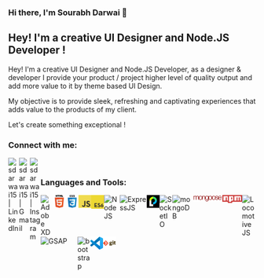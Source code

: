 ### Hi there, I'm Sourabh Darwai 👋

## Hey! I'm a creative UI Designer and Node.JS Developer ! 

Hey! I'm a creative UI Designer and Node.JS Developer, as a designer & developer I provide your product / project higher level of quality output and add more value to it by theme based UI Design.

My objective is to provide sleek, refreshing and captivating experiences that adds value to the products of my client.

Let's create something exceptional !

### Connect with me:

[<img align="left" alt="sdarwai15 | LinkedIn" width="22px" src="https://cdn.jsdelivr.net/npm/simple-icons@v3/icons/linkedin.svg" />][linkedin]
[<img align="left" alt="sdarwai15 | Gmail" width="22px" src="https://ssl.gstatic.com/ui/v1/icons/mail/rfr/logo_gmail_lockup_dark_1x_r2.png" />][gmail]
[<img align="left" alt="sdarwai15 | Instagram" width="22px" src="https://cdn.jsdelivr.net/npm/simple-icons@v3/icons/instagram.svg" />][instagram]

<br />

### Languages and Tools:

<img align="left" alt="Adobe XD" width="25px" src="https://logowiki.net/uploads/logo/a/adobe-xd-1.svg" />
<img align="left" alt="HTML5" width="26px" src="https://raw.githubusercontent.com/github/explore/80688e429a7d4ef2fca1e82350fe8e3517d3494d/topics/html/html.png" />
<img align="left" alt="CSS3" width="26px" src="https://raw.githubusercontent.com/github/explore/80688e429a7d4ef2fca1e82350fe8e3517d3494d/topics/css/css.png" />
<img align="left" alt="JavaScript" width="26px" src="https://raw.githubusercontent.com/github/explore/80688e429a7d4ef2fca1e82350fe8e3517d3494d/topics/javascript/javascript.png" />
<img align="left" alt="JavaScriptES6" width="26px" src="https://github.com/MarioTerron/logo-images/blob/master/logos/es6.png" />
<img align="left" alt="NodeJS" width="32px" src="https://nodejs.org/static/images/logo.svg" />
<img align="left" alt="ExpressJS" width="55px" src="https://i.cloudup.com/zfY6lL7eFa-3000x3000.png" />
<img align="left" alt="passport" width="26px" src="https://github.com/MarioTerron/logo-images/blob/master/logos/passport.png" />
<img align="left" alt="SocketIO" width="26px" src="https://avatars.githubusercontent.com/u/10566080?s=200&v=4" />
<img align="left" alt="mongoDB" width="42px" src="https://webimages.mongodb.com/_com_assets/cms/kuyjf3vea2hg34taa-horizontal_default_slate_blue.svg?auto=format%252Ccompress" />
<img align="left" alt="mongoose" width="60px" src="https://github.com/MarioTerron/logo-images/blob/master/logos/mongoose.png" />
<img align="left" alt="npm" width="40px" src="https://github.com/MarioTerron/logo-images/blob/master/logos/npm.png" />
<img align="left" alt="LocomotiveJS" width="26px" src="https://user-images.githubusercontent.com/4596862/58807621-67aeec00-85e6-11e9-8e3a-3fe4123ee76c.png" />
<img align="left" alt="GSAP" width="75px" src="https://greensock.com/uploads/set_resources_5/84c1e40ea0e759e3f1505eb1788ddf3c_greensock-logo.svg" />
<img align="left" alt="bootstrap" width="26px" src="https://getbootstrap.com/docs/5.1/assets/brand/bootstrap-logo-shadow.png" />
<img align="left" alt="Visual Studio Code" width="26px" src="https://raw.githubusercontent.com/github/explore/80688e429a7d4ef2fca1e82350fe8e3517d3494d/topics/visual-studio-code/visual-studio-code.png" />
<img align="left" alt="Git" width="26px" src="https://raw.githubusercontent.com/github/explore/80688e429a7d4ef2fca1e82350fe8e3517d3494d/topics/git/git.png" />

<br />
<br />

[instagram]: https://instagram.com/s.darwai
[linkedin]: https://linkedin.com/in/sourabh-darwai
[gmail]: mailto:sdarwai15@gmail.com
